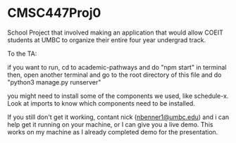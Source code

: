 # CMSC447Proj0
School Project that involved making an application that would allow COEIT students at UMBC to organize their entire four year undergrad track.

To the TA:

if you want to run, cd to academic-pathways and do "npm start" in terminal
then, open another terminal and go to the root directory of this file and do "python3 manage.py runserver"

you might need to install some of the components we used, like schedule-x. Look at imports to know which components need to be installed.

If you still don't get it working, contant nick (nbenner1@umbc.edu) and i can help get it running on your machine, or I can give you a live demo. 
This works on my machine as I already completed demo for the presentation.
